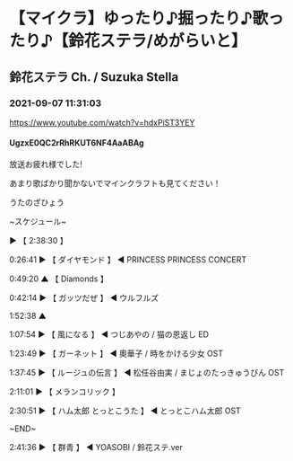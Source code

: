 # 【マイクラ】ゆったり♪掘ったり♪歌ったり♪【鈴花ステラ/めがらいと】

## 鈴花ステラ Ch. / Suzuka Stella

### 2021-09-07 11:31:03

https://www.youtube.com/watch?v=hdxPiST3YEY

#### UgzxE0QC2rRhRKUT6NF4AaABAg

放送お疲れ様でした! 

あまり歌ばかり聞かないでマインクラフトも見てください！



うたのざひょう



~スケジュール~

▶ 【 2:38:30 】  



0:26:41 ▶ 【 ダイヤモンド 】 ◀ PRINCESS PRINCESS CONCERT 

0:49:20 ▲ 【 Diamonds 】 



0:42:14 ▶ 【 ガッツだぜ 】 ◀ ウルフルズ

1:52:38 ▲



1:07:54 ▶ 【 風になる 】 ◀ つじあやの / 猫の恩返し ED



1:23:49 ▶ 【 ガーネット 】 ◀ 奧華子 / 時をかける少女 OST



1:37:45 ▶ 【 ルージュの伝言 】 ◀ 松任谷由実 / まじょのたっきゅうびん OST



2:11:01 ▶ 【 メランコリック 】 



2:30:51 ▶ 【 ハム太郎 とっとこうた 】 ◀ とっとこハム太郎 OST



~END~

2:41:36 ▶ 【 群青 】 ◀ YOASOBI / 鈴花ステ.ver


